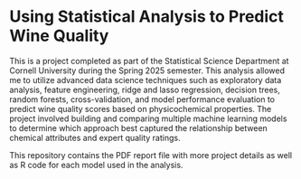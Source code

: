 # Using Statistical Analysis to Predict Wine Quality

This is a project completed as part of the Statistical Science Department at Cornell University during the Spring 2025 semester. This analysis allowed me to utilize advanced data science techniques such as exploratory data analysis, feature engineering, ridge and lasso regression, decision trees, random forests, cross-validation, and model performance evaluation to predict wine quality scores based on physicochemical properties. The project involved building and comparing multiple machine learning models to determine which approach best captured the relationship between chemical attributes and expert quality ratings.

This repository contains the PDF report file with more project details as well as R code for each model used in the analysis.
